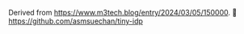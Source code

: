 Derived from https://www.m3tech.blog/entry/2024/03/05/150000.
:link: https://github.com/asmsuechan/tiny-idp
